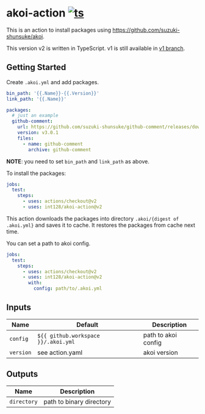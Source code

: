 # akoi-action [![ts](https://github.com/int128/akoi-action/actions/workflows/ts.yaml/badge.svg)](https://github.com/int128/akoi-action/actions/workflows/ts.yaml)

This is an action to install packages using https://github.com/suzuki-shunsuke/akoi.

This version v2 is written in TypeScript.
v1 is still available in [v1 branch](https://github.com/int128/akoi-action/tree/v1).


## Getting Started

Create `.akoi.yml` and add packages.

```yaml
bin_path: '{{.Name}}-{{.Version}}'
link_path: '{{.Name}}'

packages:
  # just an example
  github-comment:
    url: https://github.com/suzuki-shunsuke/github-comment/releases/download/{{.Version}}/github-comment_{{trimPrefix "v" .Version}}_{{.OS}}_{{.Arch}}.tar.gz
    version: v3.0.1
    files:
      - name: github-comment
        archive: github-comment
```

**NOTE**: you need to set `bin_path` and `link_path` as above.

To install the packages:

```yaml
jobs:
  test:
    steps:
      - uses: actions/checkout@v2
      - uses: int128/akoi-action@v2
```

This action downloads the packages into directory `.akoi/{digest of .akoi.yml}` and saves it to cache.
It restores the packages from cache next time.

You can set a path to akoi config.

```yaml
jobs:
  test:
    steps:
      - uses: actions/checkout@v2
      - uses: int128/akoi-action@v2
        with:
          config: path/to/.akoi.yml
```


## Inputs

| Name | Default | Description
|------|---------|------------
| `config` | `${{ github.workspace }}/.akoi.yml` | path to akoi config
| `version` | see action.yaml | akoi version


## Outputs

| Name | Description
|------|------------
| `directory` | path to binary directory
